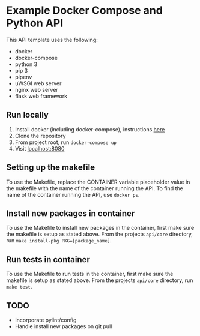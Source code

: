 # Example Docker Compose and Python API

This API template uses the following:

* docker
* docker-compose
* python 3
* pip 3
* pipenv
* uWSGI web server
* nginx web server
* flask web framework

## Run locally

1. Install docker (including docker-compose), instructions [here](https://docs.docker.com/install/)
2. Clone the repository
3. From project root, run `docker-compose up`
4. Visit [localhost:8080](http://localhost:8080)

## Setting up the makefile

To use the Makefile, replace the CONTAINER variable placeholder value in the makefile with the name of the container running the API. To find the name of the container running the API, use `docker ps`.

## Install new packages in container

To use the Makefile to install new packages in the container, first make sure the makefile is setup as stated above. From the projects `api/core` directory, run `make install-pkg PKG=[package_name]`.

## Run tests in container

To use the Makefile to run tests in the container, first make sure the makefile is setup as stated above. From the projects `api/core` directory, run `make test`.

## TODO

* Incorporate pylint/config
* Handle install new packages on git pull
